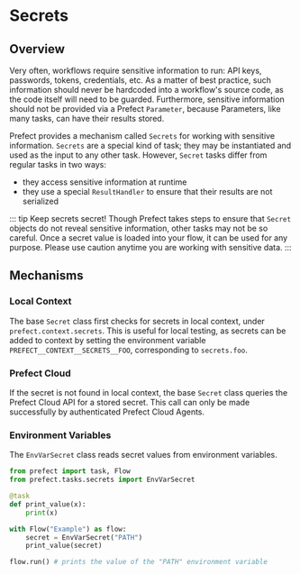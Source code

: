 # Secrets

## Overview

Very often, workflows require sensitive information to run: API keys, passwords, tokens, credentials, etc. As a matter of best practice, such information should never be hardcoded into a workflow's source code, as the code itself will need to be guarded. Furthermore, sensitive information should not be provided via a Prefect `Parameter`, because Parameters, like many tasks, can have their results stored.

Prefect provides a mechanism called `Secrets` for working with sensitive information. `Secrets` are a special kind of task; they may be instantiated and used as the input to any other task. However, `Secret` tasks differ from regular tasks in two ways:
- they access sensitive information at runtime
- they use a special `ResultHandler` to ensure that their results are not serialized

::: tip Keep secrets secret!
Though Prefect takes steps to ensure that `Secret` objects do not reveal sensitive information, other tasks may not be so careful. Once a secret value is loaded into your flow, it can be used for any purpose. Please use caution anytime you are working with sensitive data.
:::

## Mechanisms

### Local Context

The base `Secret` class first checks for secrets in local context, under `prefect.context.secrets`. This is useful for local testing, as secrets can be added to context by setting the environment variable `PREFECT__CONTEXT__SECRETS__FOO`, corresponding to `secrets.foo`.

### Prefect Cloud

If the secret is not found in local context, the base `Secret` class queries the Prefect Cloud API for a stored secret. This call can only be made successfully by authenticated Prefect Cloud Agents.

### Environment Variables

The `EnvVarSecret` class reads secret values from environment variables.

```python
from prefect import task, Flow
from prefect.tasks.secrets import EnvVarSecret

@task
def print_value(x):
    print(x)

with Flow("Example") as flow:
    secret = EnvVarSecret("PATH")
    print_value(secret)

flow.run() # prints the value of the "PATH" environment variable
```
